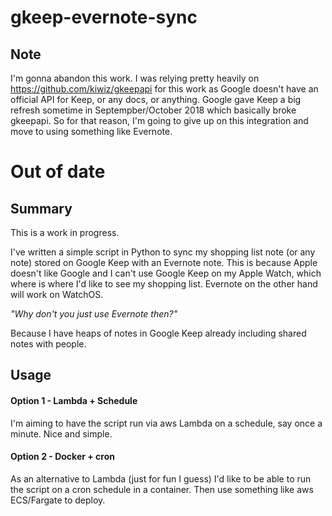 # gkeep-evernote-sync

## Note

I'm gonna abandon this work. I was relying pretty heavily on https://github.com/kiwiz/gkeepapi for this work as Google doesn't have an official API for Keep, or any docs, or anything. Google gave Keep a big refresh sometime in Septempber/October 2018 which basically broke gkeepapi. So for that reason, I'm going to give up on this integration and move to using something like Evernote.

# Out of date

## Summary

This is a work in progress. 

I've written a simple script in Python to sync my shopping list note (or any note) stored on Google Keep with an Evernote note. This is because Apple doesn't like Google and I can't use Google Keep on my Apple Watch, which where is where I'd like to see my shopping list. Evernote on the other hand will work on WatchOS.

_"Why don't you just use Evernote then?"_

Because I have heaps of notes in Google Keep already including shared notes with people. 

## Usage
#### Option 1 - Lambda + Schedule

I'm aiming to have the script run via aws Lambda on a schedule, say once a minute. Nice and simple.

#### Option 2 - Docker + cron


As an alternative to Lambda (just for fun I guess) I'd like to be able to run the script on a cron schedule in a container. Then use something like aws ECS/Fargate to deploy.